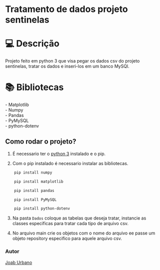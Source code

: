 # Tratamento de dados projeto sentinelas
<h1 id="usage" > 💻 Descrição </h1>

Projeto feito em python 3 que visa pegar os dados csv do projeto sentinelas, tratar os dados e inseri-los em um banco MySQl.

<h1 id="usage" > 📚 Bibliotecas </h1>
- Matplotlib<br>
- Numpy<br>
- Pandas<br>
- PyMySQL<br>
- python-dotenv<br>

<h2>Como rodar o projeto?</h2>

1. É necessario ter o <a href="https://www.python.org/">python 3</a> instalado e o pip.

2. Com o pip instalado é necessario instalar as bibliotecas.
```sh
    pip install numpy
```
```sh
    pip install matplotlib
```
```sh
    pip install pandas
```
```sh
    pip install PyMySQL
```
```sh
    pip install python-dotenv
```

3. Na pasta ```Dados``` coloque as tabelas que deseja tratar, instancie as classes especificas para tratar cada tipo de arquivo csv.

4. No arquivo main crie os objetos com o nome do arquivo ee passe um objeto repository especifico para aquele arquivo csv.

<h3>Autor</h3>
<a href="https://github.com/JoabUrbano">Joab Urbano</a><br>
